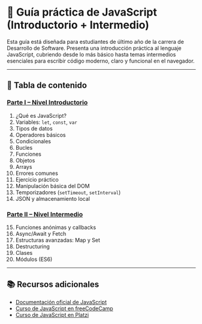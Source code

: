 
# 📘 Guía práctica de JavaScript (Introductorio + Intermedio)

Esta guía está diseñada para estudiantes de último año de la carrera de Desarrollo de Software. Presenta una introducción práctica al lenguaje JavaScript, cubriendo desde lo más básico hasta temas intermedios esenciales para escribir código moderno, claro y funcional en el navegador.

---

## 📑 Tabla de contenido

### [Parte I – Nivel Introductorio](./BASIC.md)
1. ¿Qué es JavaScript?
2. Variables: `let`, `const`, `var`
3. Tipos de datos
4. Operadores básicos
5. Condicionales
6. Bucles
7. Funciones
8. Objetos
9. Arrays
10. Errores comunes
11. Ejercicio práctico
12. Manipulación básica del DOM
13. Temporizadores (`setTimeout`, `setInterval`)
14. JSON y almacenamiento local

### [Parte II – Nivel Intermedio](./INTERMEDIATE.md)
15. Funciones anónimas y callbacks
16. Async/Await y Fetch
17. Estructuras avanzadas: Map y Set
18. Destructuring
19. Clases
20. Módulos (ES6)

---

## 📚 Recursos adicionales

- [Documentación oficial de JavaScript](https://developer.mozilla.org/es/docs/Web/JavaScript)
- [Curso de JavaScript en freeCodeCamp](https://www.freecodecamp.org/learn/javascript-algorithms-and-data-structures/)
- [Curso de JavaScript en Platzi](https://platzi.com/cursos/javascript)
